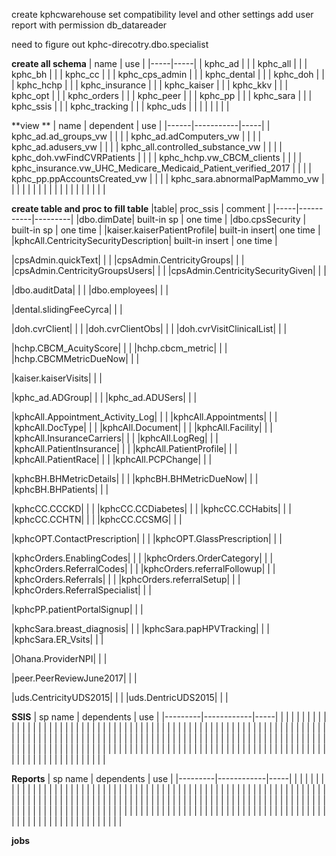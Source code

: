 create kphcwarehouse
set compatibility level and other settings
add user report with permission db_datareader

need to figure out
kphc-direcotry.dbo.specialist

**create all schema**
| name | use |
|-----|-----|
| kphc_ad |  |
| kphc_all |  |
| kphc_bh |  |
| kphc_cc |  |
| kphc_cps_admin |  |
| kphc_dental |  |
| kphc_doh |  |
| kphc_hchp |  |
| kphc_insurance |  |
| kphc_kaiser |  |
| kphc_kkv |  |
| kphc_opt |  |
| kphc_orders |  |
| kphc_peer |  |
| kphc_pp |  |
| kphc_sara |  |
| kphc_ssis |   |
| kphc_tracking |  |
| kphc_uds |  |
|  |  |
|  |  |

**view **
| name | dependent | use |
|------|-----------|-----|
| kphc_ad.ad_groups_vw |  |  |
| kphc_ad.adComputers_vw |  |  |
| kphc_ad.adusers_vw |  |  |
| kphc_all.controlled_substance_vw |  |  |
| kphc_doh.vwFindCVRPatients |  |  |
| kphc_hchp.vw_CBCM_clients |  |  |
| kphc_insurance.vw_UHC_Medicare_Medicaid_Patient_verified_2017 |  |  |
| kphc_pp.ppAccountsCreated_vw |  |  |
| kphc_sara.abnormalPapMammo_vw |  |  |
|  |  |  |
|  |  |  |
|  |  |  |
|  |  |  |




**create table and proc to fill table**
|table| proc_ssis | comment |
|-----|-----------|---------|
|dbo.dimDate| built-in sp | one time |
|dbo.cpsSecurity | built-in sp | one time |
|kaiser.kaiserPatientProfile| built-in insert| one time |
|kphcAll.CentricitySecurityDescription| built-in insert | one time |

|cpsAdmin.quickText|    |    |
|cpsAdmin.CentricityGroups|    |    |   
|cpsAdmin.CentricityGroupsUsers|    |    |
|cpsAdmin.CentricitySecurityGiven|    |    |

|dbo.auditData|    |    |
|dbo.employees|    |    |

|dental.slidingFeeCyrca|    |    |

|doh.cvrClient|    |    |
|doh.cvrClientObs|    |    |
|doh.cvrVisitClinicalList|    |    |

|hchp.CBCM_AcuityScore|    |    |
|hchp.cbcm_metric|    |    |
|hchp.CBCMMetricDueNow|    |    |

|kaiser.kaiserVisits|    |    |

|kphc_ad.ADGroup|    |    |
|kphc_ad.ADUSers|    |    |

|kphcAll.Appointment_Activity_Log|    |    |
|kphcAll.Appointments|    |    |
|kphcAll.DocType|    |    |
|kphcAll.Document|    |    |
|kphcAll.Facility|    |    |
|kphcAll.InsuranceCarriers|    |    |
|kphcAll.LogReg|    |    |
|kphcAll.PatientInsurance|    |    |
|kphcAll.PatientProfile|    |    |
|kphcAll.PatientRace|    |    |
|kphcAll.PCPChange|    |    |

|kphcBH.BHMetricDetails|    |    |
|kphcBH.BHMetricDueNow|    |    |
|kphcBH.BHPatients|    |    |

|kphcCC.CCCKD|    |    |
|kphcCC.CCDiabetes|    |    |
|kphcCC.CCHabits|    |    |
|kphcCC.CCHTN|    |    |
|kphcCC.CCSMG|    |    |

|kphcOPT.ContactPrescription|    |    |
|kphcOPT.GlassPrescription|    |    |

|kphcOrders.EnablingCodes|    |    |
|kphcOrders.OrderCategory|    |    |
|kphcOrders.ReferralCodes|    |    |
|kphcOrders.referralFollowup|    |    |
|kphcOrders.Referrals|    |    |
|kphcOrders.referralSetup|    |    |
|kphcOrders.ReferralSpecialist|    |    |

|kphcPP.patientPortalSignup|    |    |

|kphcSara.breast_diagnosis|    |    |
|kphcSara.papHPVTracking|    |    |
|kphcSara.ER_Vsits|    |    |

|Ohana.ProviderNPI|    |    |

|peer.PeerReviewJune2017|    |    |

|uds.CentricityUDS2015|    |    |
|uds.DentricUDS2015|    |    |


**SSIS**
| sp name | dependents | use |
|---------|------------|-----|
|  |  |  |
|  |  |  |
|  |  |  |
|  |  |  |
|  |  |  |
|  |  |  |
|  |  |  |
|  |  |  |
|  |  |  |
|  |  |  |
|  |  |  |
|  |  |  |
|  |  |  |
|  |  |  |
|  |  |  |
|  |  |  |
|  |  |  |
|  |  |  |
|  |  |  |
|  |  |  |
|  |  |  |
|  |  |  |
|  |  |  |
|  |  |  |
|  |  |  |
|  |  |  |
|  |  |  |
|  |  |  |
|  |  |  |
|  |  |  |
|  |  |  |
|  |  |  |
|  |  |  |
|  |  |  |
|  |  |  |
|  |  |  |
|  |  |  |
|  |  |  |
|  |  |  |
|  |  |  |
|  |  |  |
|  |  |  |
|  |  |  |
|  |  |  |
|  |  |  |
|  |  |  |
|  |  |  |
|  |  |  |
|  |  |  |
|  |  |  |
|  |  |  |

**Reports**
| sp name | dependents | use |
|---------|------------|-----|
|  |  |  |
|  |  |  |
|  |  |  |
|  |  |  |
|  |  |  |
|  |  |  |
|  |  |  |
|  |  |  |
|  |  |  |
|  |  |  |
|  |  |  |
|  |  |  |
|  |  |  |
|  |  |  |
|  |  |  |
|  |  |  |
|  |  |  |
|  |  |  |
|  |  |  |
|  |  |  |
|  |  |  |
|  |  |  |
|  |  |  |
|  |  |  |
|  |  |  |
|  |  |  |
|  |  |  |
|  |  |  |
|  |  |  |
|  |  |  |
|  |  |  |
|  |  |  |
|  |  |  |
|  |  |  |
|  |  |  |
|  |  |  |
|  |  |  |
|  |  |  |
|  |  |  |
|  |  |  |
|  |  |  |
|  |  |  |
|  |  |  |
|  |  |  |
|  |  |  |
|  |  |  |
|  |  |  |
|  |  |  |
|  |  |  |
|  |  |  |
|  |  |  |

**jobs**






